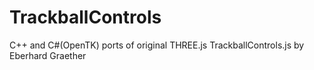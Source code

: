 TrackballControls
=================

C++  and C#(OpenTK) ports of original THREE.js TrackballControls.js by  Eberhard Graether
